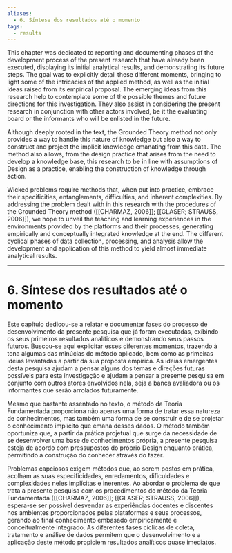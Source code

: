 ```yaml
---
aliases:
  - 6. Síntese dos resultados até o momento
tags:
  - results
---
```

This chapter was dedicated to reporting and documenting phases of the development process of the present research that have already been executed, displaying its initial analytical results, and demonstrating its future steps. The goal was to explicitly detail these different moments, bringing to light some of the intricacies of the applied method, as well as the initial ideas raised from its empirical proposal. The emerging ideas from this research help to contemplate some of the possible themes and future directions for this investigation. They also assist in considering the present research in conjunction with other actors involved, be it the evaluating board or the informants who will be enlisted in the future.

Although deeply rooted in the text, the Grounded Theory method not only provides a way to handle this nature of knowledge but also a way to construct and project the implicit knowledge emanating from this data. The method also allows, from the design practice that arises from the need to develop a knowledge base, this research to be in line with assumptions of Design as a practice, enabling the construction of knowledge through action.

Wicked problems require methods that, when put into practice, embrace their specificities, entanglements, difficulties, and inherent complexities. By addressing the problem dealt with in this research with the procedures of the Grounded Theory method ([[CHARMAZ, 2006]]; [[GLASER; STRAUSS, 2006]]), we hope to unveil the teaching and learning experiences in the environments provided by the platforms and their processes, generating empirically and conceptually integrated knowledge at the end. The different cyclical phases of data collection, processing, and analysis allow the development and application of this method to yield almost immediate analytical results.

---
# 6. Síntese dos resultados até o momento
Este capítulo dedicou-se a relatar e documentar fases do processo de desenvolvimento da presente pesquisa que já foram executadas, exibindo os seus primeiros resultados analíticos e demonstrando seus passos futuros. Buscou-se aqui explicitar esses diferentes momentos, trazendo à tona algumas das minúcias do método aplicado, bem como as primeiras ideias levantadas a partir da sua proposta empírica. As ideias emergentes desta pesquisa ajudam a pensar alguns dos temas e direções futuras possíveis para esta investigação e ajudam a pensar a presente pesquisa em conjunto com outros atores envolvidos nela, seja a banca avaliadora ou os informantes que serão arrolados futuramente.

Mesmo que bastante assentado no texto, o método da Teoria Fundamentada proporciona não apenas uma forma de tratar essa natureza de conhecimentos, mas também uma forma de se construir e de se projetar o conhecimento implícito que emana desses dados. O método também oportuniza que, a partir da prática projetual que surge da necessidade de se desenvolver uma base de conhecimentos própria, a presente pesquisa esteja de acordo com pressupostos do próprio Design enquanto prática, permitindo a construção do conhecer através do fazer.

Problemas capciosos exigem métodos que, ao serem postos em prática, acolham as suas especificidades, enredamentos, dificuldades e complexidades neles implícitas e inerentes. Ao abordar o problema de que trata a presente pesquisa com os procedimentos do método da Teoria Fundamentada ([[CHARMAZ, 2006]]; [[GLASER; STRAUSS, 2006]]), espera-se ser possível desvendar as experiências docentes e discentes nos ambientes proporcionados pelas plataformas e seus processos, gerando ao final conhecimento embasado empiricamente e conceitualmente integrado. As diferentes fases cíclicas de coleta, tratamento e análise de dados permitem que o desenvolvimento e a aplicação deste método propiciem resultados analíticos quase imediatos.